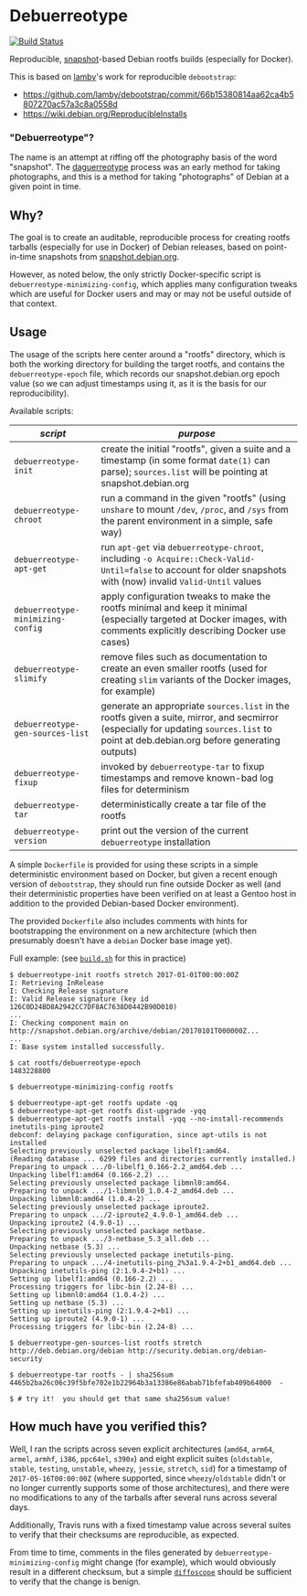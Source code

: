 # Debuerreotype

[![Build Status](https://travis-ci.org/debuerreotype/debuerreotype.svg?branch=master)](https://travis-ci.org/debuerreotype/debuerreotype/branches)

Reproducible, [snapshot](http://snapshot.debian.org)-based Debian rootfs builds (especially for Docker).

This is based on [lamby](https://github.com/lamby)'s work for reproducible `debootstrap`:

- https://github.com/lamby/debootstrap/commit/66b15380814aa62ca4b5807270ac57a3c8a0558d
- https://wiki.debian.org/ReproducibleInstalls

### "Debuerreotype"?

The name is an attempt at riffing off the photography basis of the word "snapshot".  The [daguerreotype](https://en.wikipedia.org/wiki/Daguerreotype) process was an early method for taking photographs, and this is a method for taking "photographs" of Debian at a given point in time.

## Why?

The goal is to create an auditable, reproducible process for creating rootfs tarballs (especially for use in Docker) of Debian releases, based on point-in-time snapshots from [snapshot.debian.org](http://snapshot.debian.org).

However, as noted below, the only strictly Docker-specific script is `debuerreotype-minimizing-config`, which applies many configuration tweaks which are useful for Docker users and may or may not be useful outside of that context.

## Usage

The usage of the scripts here center around a "rootfs" directory, which is both the working directory for building the target rootfs, and contains the `debuerreotype-epoch` file, which records our snapshot.debian.org epoch value (so we can adjust timestamps using it, as it is the basis for our reproducibility).

Available scripts:

| *script* | *purpose* |
| --- | --- |
| `debuerreotype-init` | create the initial "rootfs", given a suite and a timestamp (in some format `date(1)` can parse); `sources.list` will be pointing at snapshot.debian.org |
| `debuerreotype-chroot` | run a command in the given "rootfs" (using `unshare` to mount `/dev`, `/proc`, and `/sys` from the parent environment in a simple, safe way) |
| `debuerreotype-apt-get` | run `apt-get` via `debuerreotype-chroot`, including `-o Acquire::Check-Valid-Until=false` to account for older snapshots with (now) invalid `Valid-Until` values |
| `debuerreotype-minimizing-config` | apply configuration tweaks to make the rootfs minimal and keep it minimal (especially targeted at Docker images, with comments explicitly describing Docker use cases) |
| `debuerreotype-slimify` | remove files such as documentation to create an even smaller rootfs (used for creating `slim` variants of the Docker images, for example) |
| `debuerreotype-gen-sources-list` | generate an appropriate `sources.list` in the rootfs given a suite, mirror, and secmirror (especially for updating `sources.list` to point at deb.debian.org before generating outputs) |
| `debuerreotype-fixup` | invoked by `debuerreotype-tar` to fixup timestamps and remove known-bad log files for determinism |
| `debuerreotype-tar` | deterministically create a tar file of the rootfs |
| `debuerreotype-version` | print out the version of the current `debuerreotype` installation |

A simple `Dockerfile` is provided for using these scripts in a simple deterministic environment based on Docker, but given a recent enough version of `debootstrap`, they should run fine outside Docker as well (and their deterministic properties have been verified on at least a Gentoo host in addition to the provided Debian-based Docker environment).

The provided `Dockerfile` also includes comments with hints for bootstrapping the environment on a new architecture (which then presumably doesn't have a `debian` Docker base image yet).

Full example: (see [`build.sh`](build.sh) for this in practice)

```console
$ debuerreotype-init rootfs stretch 2017-01-01T00:00:00Z
I: Retrieving InRelease
I: Checking Release signature
I: Valid Release signature (key id 126C0D24BD8A2942CC7DF8AC7638D0442B90D010)
...
I: Checking component main on http://snapshot.debian.org/archive/debian/20170101T000000Z...
...
I: Base system installed successfully.

$ cat rootfs/debuerreotype-epoch
1483228800

$ debuerreotype-minimizing-config rootfs

$ debuerreotype-apt-get rootfs update -qq
$ debuerreotype-apt-get rootfs dist-upgrade -yqq
$ debuerreotype-apt-get rootfs install -yqq --no-install-recommends inetutils-ping iproute2
debconf: delaying package configuration, since apt-utils is not installed
Selecting previously unselected package libelf1:amd64.
(Reading database ... 6299 files and directories currently installed.)
Preparing to unpack .../0-libelf1_0.166-2.2_amd64.deb ...
Unpacking libelf1:amd64 (0.166-2.2) ...
Selecting previously unselected package libmnl0:amd64.
Preparing to unpack .../1-libmnl0_1.0.4-2_amd64.deb ...
Unpacking libmnl0:amd64 (1.0.4-2) ...
Selecting previously unselected package iproute2.
Preparing to unpack .../2-iproute2_4.9.0-1_amd64.deb ...
Unpacking iproute2 (4.9.0-1) ...
Selecting previously unselected package netbase.
Preparing to unpack .../3-netbase_5.3_all.deb ...
Unpacking netbase (5.3) ...
Selecting previously unselected package inetutils-ping.
Preparing to unpack .../4-inetutils-ping_2%3a1.9.4-2+b1_amd64.deb ...
Unpacking inetutils-ping (2:1.9.4-2+b1) ...
Setting up libelf1:amd64 (0.166-2.2) ...
Processing triggers for libc-bin (2.24-8) ...
Setting up libmnl0:amd64 (1.0.4-2) ...
Setting up netbase (5.3) ...
Setting up inetutils-ping (2:1.9.4-2+b1) ...
Setting up iproute2 (4.9.0-1) ...
Processing triggers for libc-bin (2.24-8) ...

$ debuerreotype-gen-sources-list rootfs stretch http://deb.debian.org/debian http://security.debian.org/debian-security

$ debuerreotype-tar rootfs - | sha256sum
4465b2ba26c06c39f5bfe702e1b22964b3a13386e86abab71bfefab409b64000  -

$ # try it!  you should get that same sha256sum value!
```

## How much have you verified this?

Well, I ran the scripts across seven explicit architectures (`amd64`, `arm64`, `armel`, `armhf`, `i386`, `ppc64el`, `s390x`) and eight explicit suites (`oldstable`, `stable`, `testing`, `unstable`, `wheezy`, `jessie`, `stretch`, `sid`) for a timestamp of `2017-05-16T00:00:00Z` (where supported, since `wheezy`/`oldstable` didn't or no longer currently supports some of those architectures), and there were no modifications to any of the tarballs after several runs across several days.

Additionally, Travis runs with a fixed timestamp value across several suites to verify that their checksums are reproducible, as expected.

From time to time, comments in the files generated by `debuerreotype-minimizing-config` might change (for example), which would obviously result in a different checksum, but a simple [`diffoscope`](https://diffoscope.org/) should be sufficient to verify that the change is benign.

